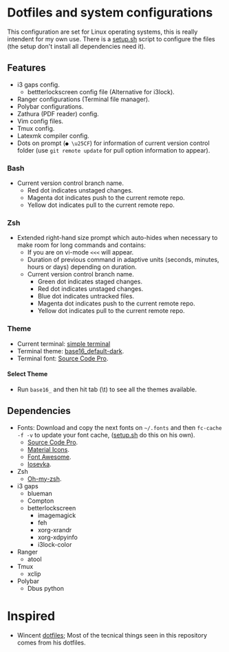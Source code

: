 # Dotfiles and system configurations

This configuration are set for Linux operating systems, this is really intendent for my own use.  There is a [setup.sh](https://github.com/fredo0522/Dotfiles/blob/master/setup.sh) script to configure the files (the setup don't install all dependencies need it).

## Features
* i3 gaps config.
    * bettterlockscreen config file (Alternative for i3lock).
* Ranger configurations (Terminal file manager).
* Polybar configurations.
* Zathura (PDF reader) config.
* Vim config files.
* Tmux config.
* Latexmk compiler config.
* Dots on prompt (`● \u25CF`) for information of current version control folder (use `git remote update` for pull option information to appear).

### Bash
* Current version control branch name.
    * Red dot indicates unstaged changes.
    * Magenta dot indicates push to the current remote repo.
    * Yellow dot indicates pull to the current remote repo.

### Zsh
* Extended right-hand size prompt which auto-hides when necessary to make room for long commands and contains:
    * If you are on vi-mode `<<<` will appear.
    * Duration of previous command in adaptive units (seconds, minutes, hours or days) depending on duration.
    * Current version control branch name.
        * Green dot indicates staged changes.
        * Red dot indicates unstaged changes.
        * Blue dot indicates untracked files.
        * Magenta dot indicates push to the current remote repo.
        * Yellow dot indicates pull to the current remote repo.

### Theme
* Current terminal: [simple terminal](https://st.suckless.org/)
* Terminal theme: [base16_default-dark](https://github.com/chriskempson/base16-shell).
* Terminal font: [Source Code Pro](https://github.com/adobe-fonts/source-code-pro).

#### Select Theme
* Run `base16_` and then hit tab (\t) to see all the themes available.

## Dependencies
* Fonts: Download and copy the next fonts on `~/.fonts` and then `fc-cache -f -v` to update your font cache, ([setup.sh](https://github.com/fredo0522/Dotfiles/blob/master/setup.sh) do this on his own).
    * [Source Code Pro](https://github.com/adobe-fonts/source-code-pro).
    * [Material Icons](https://github.com/google/material-design-icons).
    * [Font Awesome](https://fontawesome.com/).
    * [Iosevka](https://github.com/be5invis/Iosevka/tree/master).
* Zsh
    * [Oh-my-zsh](https://github.com/robbyrussell/oh-my-zsh).
* i3 gaps
    * blueman
    * Compton
    * betterlockscreen
        * imagemagick
        * feh
        * xorg-xrandr
        * xorg-xdpyinfo
        * i3lock-color
* Ranger
    * atool
* Tmux
    * xclip
* Polybar
    * Dbus python

# Inspired
* Wincent [dotfiles](https://github.com/wincent/wincent); Most of the tecnical things seen in this repository comes from his dotfiles.

